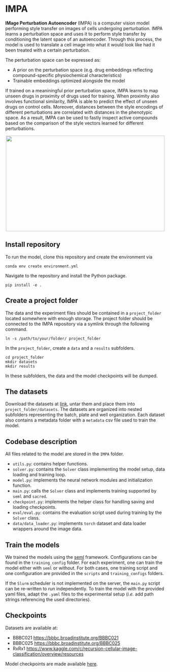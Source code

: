 # IMPA

**IMage Perturbation Autoencoder** (IMPA) is a computer vision model performing style transfer on images of cells undergoing perturbation. IMPA learns a perturbation space and uses it to perform style transfer by conditioning the latent space of an autoencoder. Through this process, the model is used to translate a cell image into what it would look like had it been treated with a certain perturbation. 

The perturbation space can be expressed as:
* A prior on the perturbation space (e.g. drug embeddings reflecting compound-specific physiochemical characteristics)
* Trainable embeddings optimized alongside the model 

If trained on a meaniningful prior perturbation space, IMPA learns to map unseen drugs in proximity of drugs used for training. When proximity also involves functional similarity, IMPA is able to predict the effect of unseen drugs on control cells. Moreover, distances between the style encodings of different perturbations are correlated with distances in the phenotypic space. As a result, IMPA can be used to fastly inspect active compounds based on the comparison of the style vectors learned for different perturbations. 

<p align="center">
  <img src="https://github.com/theislab/imCPA/blob/add_readme_and_package/docs/IMPA.png" width="500" height="300">
</p>

## Install repository 
To run the model, clone this repository and create the environment via 

```
conda env create environment.yml
```

Navigate to the repository and install the Python package. 

```
pip install -e .
```

## Create a project folder
The data and the experiment files should be contained in a `project_folder` located somewhere with enough storage. The project folder should be connected to the IMPA repository via a symlink through the following command. 

```
ln -s /path/to/your/folder/ project_folder
```

In the `project_folder`, create a `data` and a `results` subfolders.  

```
cd project_folder
mkdir datasets
mkdir results
```

In these subfolders, the data and the model checkpoints will be dumped.  

## The datasets  
Download the datasets at [link](https://onedrive.live.com/?authkey=%21AArCbSSMu1cBaLg&id=B411CCDB33FAC5A2%216256&cid=B411CCDB33FAC5A2), untar them and place them into `project_folder/datasets`. The datasets are organized into nested subfolders representing the batch, plate and well organization. Each dataset also contains a metadata folder with a `metadata` csv file used to train the model. 

## Codebase description 
All files related to the model are stored in the  `IMPA` folder. 

* `utils.py`: contains helper functions.
* `solver.py`: contains the `Solver` class implementing the model setup, data loading and training loop. 
* `model.py`: implements the neural network modules and initialization function.
* `main.py`: calls the `Solver` class and implements training supported by `seml` and `sacred`.
* `checkpoint.py`: implements the helper class for handling saving and loading checkpoints.
* `eval/eval.py`: contains the evaluation script used during training by the `Solver` class.
* `data/data_loader.py`: implements `torch` dataset and data loader wrappers around the image data.

## Train the models

We trained the models using the [seml](https://github.com/TUM-DAML/seml) framework. Configurations can be found in the `training_config` folder. For each experiment, one can train the model either with `seml` or without. For both cases, one training script and one configuration are provided in the `scripts` and `training_configs` folders.   

If the `Slurm` scheduler is not implemented on the server, the `main.py` script can be re-written to run independently. To train the model with the provided yaml files, adapt the `.yaml` files to the experimental setup (*i.e.* add  path strings referencing the used directories).


## Checkpoints
Datasets are available at:
* BBBC021 https://bbbc.broadinstitute.org/BBBC021
* BBBC025 https://bbbc.broadinstitute.org/BBBC025
* RxRx1 https://www.kaggle.com/c/recursion-cellular-image-classification/overview/resources  
  
Model checkpoints are made available [here](https://1drv.ms/f/s!AqLF-jPbzBG0sDkKwm0kjLtXAWi4?e=HdGC4h).
